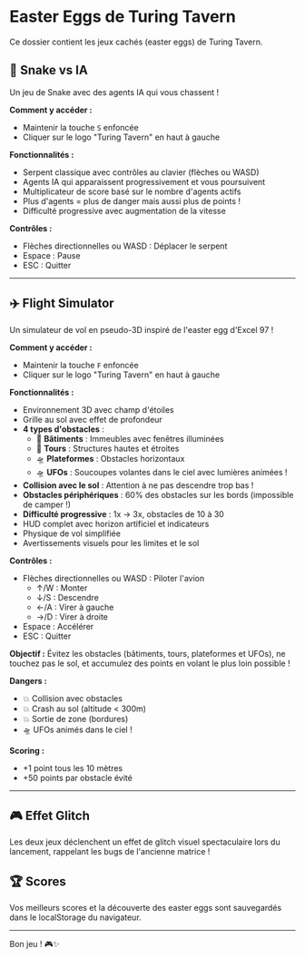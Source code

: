 # Easter Eggs de Turing Tavern

Ce dossier contient les jeux cachés (easter eggs) de Turing Tavern.

## 🐍 Snake vs IA

Un jeu de Snake avec des agents IA qui vous chassent !

**Comment y accéder :**
- Maintenir la touche `S` enfoncée
- Cliquer sur le logo "Turing Tavern" en haut à gauche

**Fonctionnalités :**
- Serpent classique avec contrôles au clavier (flèches ou WASD)
- Agents IA qui apparaissent progressivement et vous poursuivent
- Multiplicateur de score basé sur le nombre d'agents actifs
- Plus d'agents = plus de danger mais aussi plus de points !
- Difficulté progressive avec augmentation de la vitesse

**Contrôles :**
- Flèches directionnelles ou WASD : Déplacer le serpent
- Espace : Pause
- ESC : Quitter

---

## ✈️ Flight Simulator

Un simulateur de vol en pseudo-3D inspiré de l'easter egg d'Excel 97 !

**Comment y accéder :**
- Maintenir la touche `F` enfoncée
- Cliquer sur le logo "Turing Tavern" en haut à gauche

**Fonctionnalités :**
- Environnement 3D avec champ d'étoiles
- Grille au sol avec effet de profondeur
- **4 types d'obstacles** :
  - 🏢 **Bâtiments** : Immeubles avec fenêtres illuminées
  - 🗼 **Tours** : Structures hautes et étroites
  - 🛸 **Plateformes** : Obstacles horizontaux
  - 🛸 **UFOs** : Soucoupes volantes dans le ciel avec lumières animées !
- **Collision avec le sol** : Attention à ne pas descendre trop bas !
- **Obstacles périphériques** : 60% des obstacles sur les bords (impossible de camper !)
- **Difficulté progressive** : 1x → 3x, obstacles de 10 à 30
- HUD complet avec horizon artificiel et indicateurs
- Physique de vol simplifiée
- Avertissements visuels pour les limites et le sol

**Contrôles :**
- Flèches directionnelles ou WASD : Piloter l'avion
  - ↑/W : Monter
  - ↓/S : Descendre
  - ←/A : Virer à gauche
  - →/D : Virer à droite
- Espace : Accélérer
- ESC : Quitter

**Objectif :**
Évitez les obstacles (bâtiments, tours, plateformes et UFOs), ne touchez pas le sol, et accumulez des points en volant le plus loin possible !

**Dangers :**
- 💥 Collision avec obstacles
- 💥 Crash au sol (altitude < 300m)
- 💥 Sortie de zone (bordures)
- 🛸 UFOs animés dans le ciel !

**Scoring :**
- +1 point tous les 10 mètres
- +50 points par obstacle évité

---

## 🎮 Effet Glitch

Les deux jeux déclenchent un effet de glitch visuel spectaculaire lors du lancement, rappelant les bugs de l'ancienne matrice !

## 🏆 Scores

Vos meilleurs scores et la découverte des easter eggs sont sauvegardés dans le localStorage du navigateur.

---

Bon jeu ! 🎮✨
